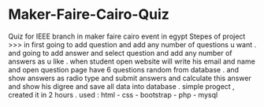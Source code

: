 # Maker-Faire-Cairo-Quiz
Quiz for IEEE branch in maker faire cairo event in egypt
Stepes of project >>>
in first going to add question and add any number of questions u want .
and going to add answer and select question and add any number of answers as u like .
when student open website will write his email and name and open question page have 6 questions random from database .
and show answers as radio type and submit answers and calculate this answer and show his digree and save all data into database .
simple progect , created it in 2 hours .
used : html - css - bootstrap - php - mysql

